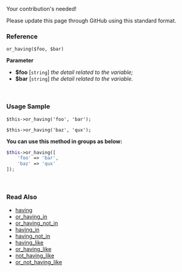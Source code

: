Your contribution's needed!

Please update this page through GitHub using this standard format.

### Reference
`or_having($foo, $bar)`

**Parameter**
* **$foo** [`string`] *the detail related to the variable;*
* **$bar** [`string`] *the detail related to the variable.*

&nbsp;

### Usage Sample
`$this->or_having('foo', 'bar');`

`$this->or_having('baz', 'qux');`

**You can use this method in groups as below:**
```php
$this->or_having([
    'foo' => 'bar',
    'baz' => 'qux'
]);
```

&nbsp;

### Read Also
* [having](./having)
* [or_having_in](./or_having_in)
* [or_having_not_in](./or_having_not_in)
* [having_in](./having_in)
* [having_not_in](./having_not_in)
* [having_like](./having_like)
* [or_having_like](./or_having_like)
* [not_having_like](./not_having_like)
* [or_not_having_like](./or_not_having_like)
